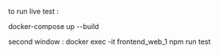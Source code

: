 to run live test :

docker-compose up --build

second window : docker exec -it frontend_web_1 npm run test